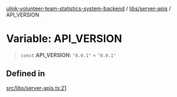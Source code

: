 [ulink-volunteer-team-statistics-system-backend](../wiki/Home) / [libs/server-apis](../wiki/libs.server-apis) / API\_VERSION

# Variable: API\_VERSION

> `const` **API\_VERSION**: `"0.0.1"` = `"0.0.1"`

## Defined in

[src/libs/server-apis.ts:21](https://github.com/Ulink-Volunteer-Team/statistics-system/blob/main/src/libs/server-apis.ts#L21)
